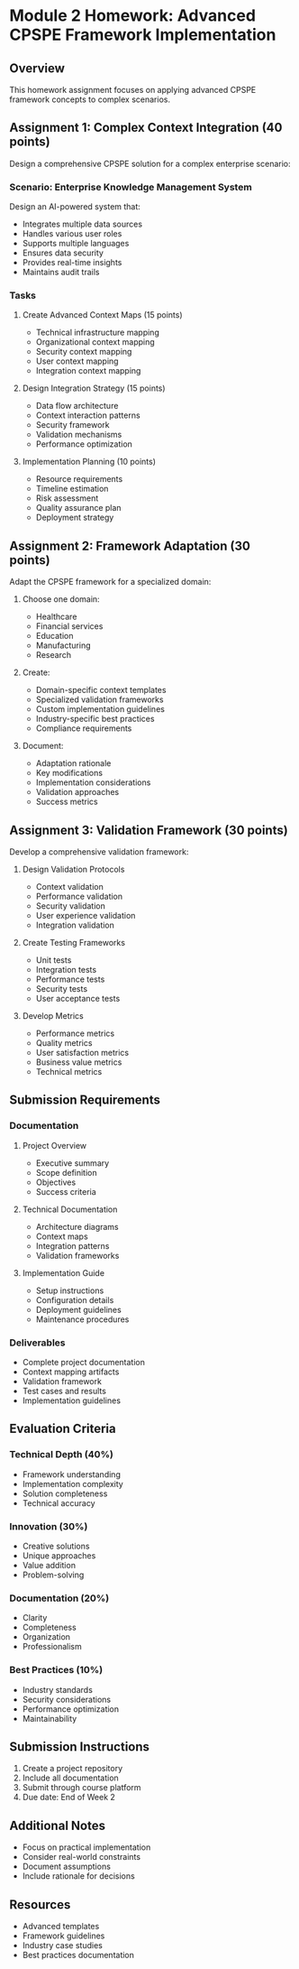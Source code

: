 # Module 2 Homework: Advanced CPSPE Framework Implementation

## Overview
This homework assignment focuses on applying advanced CPSPE framework concepts to complex scenarios.

## Assignment 1: Complex Context Integration (40 points)
Design a comprehensive CPSPE solution for a complex enterprise scenario:

### Scenario: Enterprise Knowledge Management System
Design an AI-powered system that:
- Integrates multiple data sources
- Handles various user roles
- Supports multiple languages
- Ensures data security
- Provides real-time insights
- Maintains audit trails

### Tasks
1. Create Advanced Context Maps (15 points)
   - Technical infrastructure mapping
   - Organizational context mapping
   - Security context mapping
   - User context mapping
   - Integration context mapping

2. Design Integration Strategy (15 points)
   - Data flow architecture
   - Context interaction patterns
   - Security framework
   - Validation mechanisms
   - Performance optimization

3. Implementation Planning (10 points)
   - Resource requirements
   - Timeline estimation
   - Risk assessment
   - Quality assurance plan
   - Deployment strategy

## Assignment 2: Framework Adaptation (30 points)
Adapt the CPSPE framework for a specialized domain:

1. Choose one domain:
   - Healthcare
   - Financial services
   - Education
   - Manufacturing
   - Research

2. Create:
   - Domain-specific context templates
   - Specialized validation frameworks
   - Custom implementation guidelines
   - Industry-specific best practices
   - Compliance requirements

3. Document:
   - Adaptation rationale
   - Key modifications
   - Implementation considerations
   - Validation approaches
   - Success metrics

## Assignment 3: Validation Framework (30 points)
Develop a comprehensive validation framework:

1. Design Validation Protocols
   - Context validation
   - Performance validation
   - Security validation
   - User experience validation
   - Integration validation

2. Create Testing Frameworks
   - Unit tests
   - Integration tests
   - Performance tests
   - Security tests
   - User acceptance tests

3. Develop Metrics
   - Performance metrics
   - Quality metrics
   - User satisfaction metrics
   - Business value metrics
   - Technical metrics

## Submission Requirements

### Documentation
1. Project Overview
   - Executive summary
   - Scope definition
   - Objectives
   - Success criteria

2. Technical Documentation
   - Architecture diagrams
   - Context maps
   - Integration patterns
   - Validation frameworks

3. Implementation Guide
   - Setup instructions
   - Configuration details
   - Deployment guidelines
   - Maintenance procedures

### Deliverables
- Complete project documentation
- Context mapping artifacts
- Validation framework
- Test cases and results
- Implementation guidelines

## Evaluation Criteria

### Technical Depth (40%)
- Framework understanding
- Implementation complexity
- Solution completeness
- Technical accuracy

### Innovation (30%)
- Creative solutions
- Unique approaches
- Value addition
- Problem-solving

### Documentation (20%)
- Clarity
- Completeness
- Organization
- Professionalism

### Best Practices (10%)
- Industry standards
- Security considerations
- Performance optimization
- Maintainability

## Submission Instructions
1. Create a project repository
2. Include all documentation
3. Submit through course platform
4. Due date: End of Week 2

## Additional Notes
- Focus on practical implementation
- Consider real-world constraints
- Document assumptions
- Include rationale for decisions

## Resources
- Advanced templates
- Framework guidelines
- Industry case studies
- Best practices documentation 